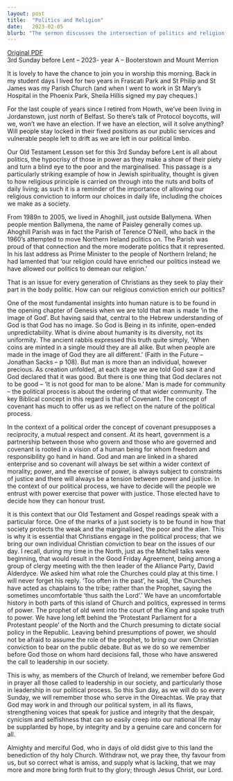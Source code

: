 ```yaml
---
layout: post
title:  "Politics and Religion"
date:   2023-02-05
blurb: "The sermon discusses the intersection of politics and religion, emphasizing the importance of Christian values in the political process. It highlights the need for justice, integrity, and concern for the marginalized in society. The sermon also explores the concept of covenant in the context of political order, suggesting a partnership between the governed and the governing."
---
```

[Original PDF](/assets/pdf/3rdbeforelent2023.pdf)    
3rd Sunday before Lent – 2023- year A – Booterstown and Mount Merrion

It is lovely to have the chance to join you in worship this morning. Back in my student days I lived for two years in Frascati Park and St Philip and St James was my Parish Church (and when I went to work in St Mary’s Hospital in the Phoenix Park, Sheila Hillis signed my pay cheques.)

For the last couple of years since I retired from Howth, we’ve been living in Jordanstown, just north of Belfast. So there’s talk of Protocol boycotts, will we, won’t we have an election. If we have an election, will it solve anything? Will people stay locked in their fixed positions as our public services and vulnerable people left to drift as we are left in our political limbo.

Our Old Testament Lesson set for this 3rd Sunday before Lent is all about politics, the hypocrisy of those in power as they make a show of their piety and turn a blind eye to the poor and the marginalised. This passage is a particularly striking example of how in Jewish spirituality, thought is given to how religious principle is carried on through into the nuts and bolts of daily living; as such it is a reminder of the importance of allowing our religious conviction to inform our choices in daily life, including the choices we make as a society.

From 1989n to 2005, we lived in Ahoghill, just outside Ballymena. When people mention Ballymena, the name of Paisley generally comes up. Ahoghill Parish was in fact the Parish of Terence O’Neill, who back in the 1960’s attempted to move Northern Ireland politics on. The Parish was proud of that connection and the more moderate politics that it represented. In his last address as Prime Minister to the people of Northern Ireland; he had lamented that ‘our religion could have enriched our politics instead we have allowed our politics to demean our religion.’

That is an issue for every generation of Christians as they seek to play their part in the body politic. How can our religious conviction enrich our politics?

One of the most fundamental insights into human nature is to be found in the opening chapter of Genesis when we are told that man is made ‘in the image of God’. But having said that, central to the Hebrew understanding of God is that God has no image. So God is Being in its infinite, open-ended unpredictability. What is divine about humanity is its diversity, not its uniformity. The ancient rabbis expressed this truth quite simply, ‘When coins are minted in a single mould they are all alike. But when people are made in the image of God they are all different.’ (Faith in the Future – Jonathan Sacks – p 108). But man is more than an individual, however precious. As creation unfolded, at each stage we are told God saw it and God declared that it was good. But there is one thing that God declares not to be good – ‘It is not good for man to be alone.’ Man is made for community – the political process is about the ordering of that wider community. The key Biblical concept in this regard is that of Covenant. The concept of covenant has much to offer us as we reflect on the nature of the political process.

In the context of a political order the concept of covenant presupposes a reciprocity, a mutual respect and consent. At its heart, government is a partnership between those who govern and those who are governed and covenant is rooted in a vision of a human being for whom freedom and responsibility go hand in hand. God and man are linked in a shared enterprise and so covenant will always be set within a wider context of morality; power, and the exercise of power, is always subject to constraints of justice and there will always be a tension between power and justice. In the context of our political process, we have to decide will the people we entrust with power exercise that power with justice. Those elected have to decide how they can honour trust.

It is this context that our Old Testament and Gospel readings speak with a particular force. One of the marks of a just society is to be found in how that society protects the weak and the marginalised, the poor and the alien. This is why it is essential that Christians engage in the political process; that we bring our own individual Christian conviction to bear on the issues of our day. I recall, during my time in the North, just as the Mitchell talks were beginning, that would result in the Good Friday Agreement, being among a group of clergy meeting with the then leader of the Alliance Party, David Alderdyce. We asked him what role the Churches could play at this time. I will never forget his reply. ‘Too often in the past’, he said, ‘the Churches have acted as chaplains to the tribe; rather than the Prophet, saying the sometimes uncomfortable ‘thus saith the Lord’.’ We have an uncomfortable history in both parts of this island of Church and politics, expressed in terms of power. The prophet of old went into the court of the King and spoke truth to power. We have long left behind the ‘Protestant Parliament for a Protestant people’ of the North and the Church presuming to dictate social policy in the Republic. Leaving behind presumptions of power, we should not be afraid to assume the role of the prophet, to bring our own Christian conviction to bear on the public debate. But as we do so we remember before God those on whom hard decisions fall, those who have answered the call to leadership in our society.

This is why, as members of the Church of Ireland, we remember before God in prayer all those called to leadership in our society, and particularly those in leadership in our political process. So this Sun day, as we will do so every Sunday, we will remember those who serve in the Oireachtas. We pray that God may work in and through our political system, in all its flaws, strengthening voices that speak for justice and integrity that the despair, cynicism and selfishness that can so easily creep into our national life may be supplanted by hope, by integrity and by a genuine care and concern for all.

Almighty and merciful God, who in days of old didst give to this land the benediction of thy holy Church. Withdraw not, we pray thee, thy favour from us, but so correct what is amiss, and supply what is lacking, that we may more and more bring forth fruit to thy glory; through Jesus Christ, our Lord.
